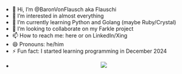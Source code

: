 - 👋 Hi, I’m @BaronVonFlausch aka Flauschi
- 👀 I’m interested in almost everything
- 🌱 I’m currently learning Python and Golang (maybe Ruby/Crystal)
- 💞️ I’m looking to collaborate on my Farkle project
- 📫 How to reach me: here or on LinkedIn/Xing
- 😄 Pronouns: he/him
- ⚡ Fun fact: I started learning programming in December 2024
- <p align="center">
  <img src="https://api.boot.dev/v1/users/public/9fc00616-3322-468d-8d22-ddfce5722f67/thumbnail" >
</p>

<!---
BaronVonFlausch/BaronVonFlausch is a ✨ special ✨ repository because its `README.md` (this file) appears on your GitHub profile.
You can click the Preview link to take a look at your changes.
--->
